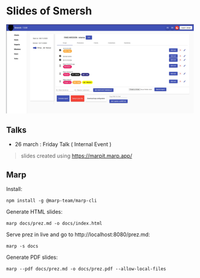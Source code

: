 # Slides of Smersh 

![bg](docs/img/missionView.jpeg)

## Talks

* 26 march : Friday Talk ( Internal Event )

> slides created using https://marpit.marp.app/

## Marp

Install:

    npm install -g @marp-team/marp-cli

Generate HTML slides:

    marp docs/prez.md -o docs/index.html

Serve prez in live and go to http://localhost:8080/prez.md:

    marp -s docs

Generate PDF slides:

    marp --pdf docs/prez.md -o docs/prez.pdf --allow-local-files


